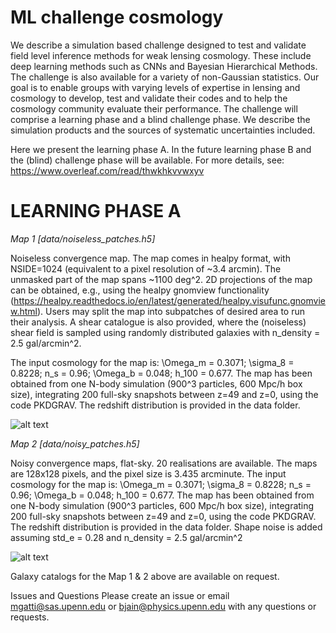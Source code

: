 # ML challenge cosmology

We describe  a simulation based challenge designed to test and validate field level inference methods for weak lensing cosmology. These include deep learning methods such as CNNs and Bayesian Hierarchical Methods. The challenge is also available for a variety of non-Gaussian statistics. Our goal is to enable groups with varying levels of expertise in lensing and cosmology to develop, test and validate their codes and to help the cosmology community  evaluate their performance. The challenge will comprise a learning phase and a blind challenge phase. We describe the simulation products and the sources of systematic uncertainties included. 

 Here we present the learning phase A. In the future learning phase B  and the (blind) challenge phase will be available. For more details, see: https://www.overleaf.com/read/thwkhkvvwxyv

# LEARNING PHASE A

*Map 1 [data/noiseless_patches.h5]*

Noiseless convergence map. The map comes in healpy format, with NSIDE=1024 (equivalent to a pixel resolution of ~3.4 arcmin).  The unmasked part of the map spans ~1100 deg^2. 2D projections of the map can be obtained, e.g., using the healpy gnomview functionality (https://healpy.readthedocs.io/en/latest/generated/healpy.visufunc.gnomview.html). Users may split the map into subpatches of desired area to run their analysis. A shear catalogue is also provided, where the (noiseless) shear field is sampled using randomly distributed galaxies with n_density = 2.5 gal/arcmin^2.

The input cosmology for the map is: \Omega_m = 0.3071; \sigma_8 = 0.8228;  n_s = 0.96; \Omega_b = 0.048; h_100 = 0.677. The map has been obtained from one N-body simulation (900^3 particles, 600 Mpc/h box size), integrating 200 full-sky snapshots between z=49 and z=0, using the code PKDGRAV. The redshift distribution is provided in the data folder.

![alt text](https://github.com/mgatti29/ML_challenge_cosmology/blob/main/data/figures/noiseless_k.png?raw=true)


*Map 2 [data/noisy_patches.h5]*

Noisy convergence maps, flat-sky. 20 realisations are available. The maps are 128x128 pixels, and the pixel size is 3.435 arcminute. The input cosmology for the map is: \Omega_m = 0.3071; \sigma_8 = 0.8228;  n_s = 0.96; \Omega_b = 0.048; h_100 = 0.677. The map has been obtained from one N-body simulation (900^3 particles, 600 Mpc/h box size), integrating 200 full-sky snapshots between z=49 and z=0, using the code PKDGRAV. The redshift distribution is provided in the data folder. Shape noise is added assuming std_e = 0.28 and n_density = 2.5 gal/arcmin^2


![alt text](https://github.com/mgatti29/ML_challenge_cosmology/blob/main/data/figures/noisy_k.png?raw=true)


Galaxy catalogs for the Map 1 & 2 above are available on request.

Issues and Questions
Please create an issue or email mgatti@sas.upenn.edu or bjain@physics.upenn.edu with any questions or requests.
